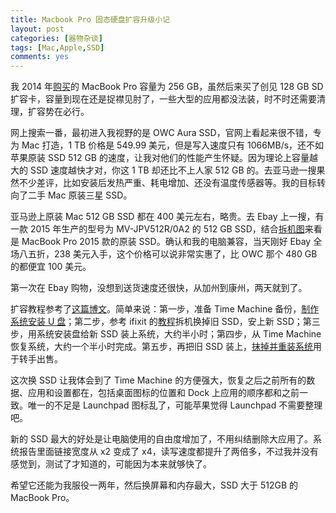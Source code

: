```yaml
---
title: Macbook Pro 固态硬盘扩容升级小记
layout: post
categories: [器物杂谈]
tags: [Mac,Apple,SSD]
comments: yes
---
```


我 2014 年[购买](http://songchunlin.net/cn/2014/09/rmbp/)的 MacBook Pro 容量为 256 GB，虽然后来买了创见 128 GB SD 扩容卡，容量到现在还是捉襟见肘了，一些大型的应用都没法装，时不时还需要清理，扩容势在必行。

网上搜索一番，最初进入我视野的是 OWC Aura SSD，官网上看起来很不错，专为 Mac 打造，1 TB 价格是 549.99 美元，但是写入速度只有 1066MB/s，还不如苹果原装 SSD 512 GB 的速度，让我对他们的性能产生怀疑。因为理论上容量越大的 SSD 速度越快才对，你这 1 TB 却还比不上人家 512 GB 的。去亚马逊一搜果然不少差评，比如安装后发热严重、耗电增加、还没有温度传感器等。我的目标转向了二手 Mac 原装三星 SSD。

亚马逊上原装 Mac 512 GB SSD 都在 400 美元左右，略贵。去 Ebay 上一搜，有一款 2015 年生产的型号为 MV-JPV512R/0A2 的 512 GB SSD，结合[拆机图](https://www.ifixit.com/Guide/MacBook+Pro+15-Inch+Retina+Display+Mid+2015+SSD+Replacement/48251)来看是 MacBook Pro 2015 款的原装 SSD。确认和我的电脑兼容，当天刚好 Ebay 全场八五折，238 美元入手，这个价格可以说非常实惠了，比 OWC 那个 480 GB 的都便宜 100 美元。

第一次在 Ebay 购物，没想到送货速度还很快，从加州到康州，两天就到了。

扩容教程参考了[这篇博文](http://www.cnfeat.com/blog/2016/07/18/MacbookProSSDUpdate/)。简单来说：第一步，准备 Time Machine 备份，[制作系统安装 U 盘](https://www.iplaysoft.com/macos-usb-install-drive.html)；第二步，参考 ifixit 的[教程](https://zh.ifixit.com/Guide/MacBook+Pro+13-Inch+Retina+%E6%98%BE%E7%A4%BA%E5%B1%8F++2014%E4%B8%AD%E6%9C%9F+SSD+%E6%9B%B4%E6%8D%A2/27849)拆机换掉旧 SSD，安上新 SSD；第三步，用系统安装盘给新 SSD 装上系统，大约半小时；第四步，从 Time Machine 恢复系统，大约一个半小时完成。第五步，再把旧 SSD 装上，[抹掉并重装系统](https://support.apple.com/zh-cn/HT204904)用于转手出售。

这次换 SSD 让我体会到了  Time Machine 的方便强大，恢复之后之前所有的数据、应用和设置都在，包括桌面图标的位置和 Dock 上应用的顺序都和之前一致。唯一的不足是 Launchpad 图标乱了，可能苹果觉得 Launchpad 不需要整理吧。

新的 SSD 最大的好处是让电脑使用的自由度增加了，不用纠结删除大应用了。系统报告里面链接宽度从 x2 变成了 x4，读写速度都提升了两倍多，不过我并没有感觉到，测试了才知道的，可能因为本来就够快了。

希望它还能为我服役一两年，然后换屏幕和内存最大，SSD 大于 512GB 的 MacBook Pro。
